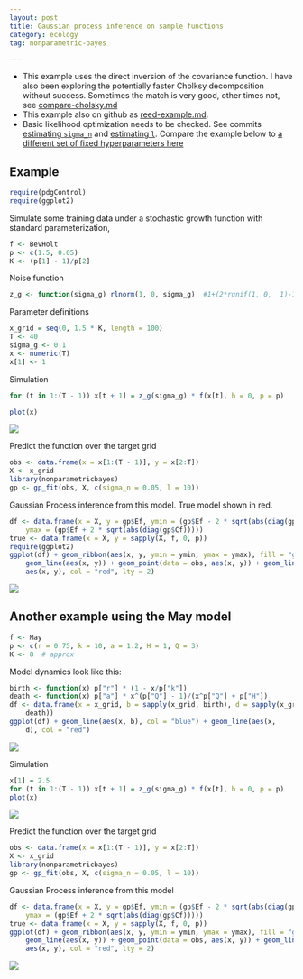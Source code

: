 ```yaml
---
layout: post
title: Gaussian process inference on sample functions
category: ecology
tag: nonparametric-bayes

---
```




* This example uses the direct inversion of the covariance function. I have also been exploring the potentially faster Cholksy decomposition without success.  Sometimes the match is very good, other times not, see [compare-cholsky.md](https://github.com/cboettig/nonparametric-bayes/blob/c0624f95ece642dbcfa7d7bbeb8fd43c84354a3a/inst/examples/compare-cholsky.md)
* This example also on github as [reed-example.md](https://github.com/cboettig/nonparametric-bayes/blob/c0624f95ece642dbcfa7d7bbeb8fd43c84354a3a/inst/examples/reed-example.md).  
* Basic likelihood optimization needs to be checked.  See commits [estimating `sigma_n`](https://github.com/cboettig/nonparametric-bayes/commit/e35135230f92c5ee646225cdb4b0c3fa47dd8ead) and [estimating `l`](https://github.com/cboettig/nonparametric-bayes/commit/d03db9312f7bbdacb451022f1e83ed11c682841d).  Compare the example below to [a different set of fixed hyperparameters here](https://github.com/cboettig/nonparametric-bayes/blob/11666fb029ef213854065d86d08f03723d2cd828/inst/examples/reed-example.md)



## Example


```r
require(pdgControl)
require(ggplot2)
```


Simulate some training data under a stochastic growth function with standard parameterization,



```r
f <- BevHolt
p <- c(1.5, 0.05)
K <- (p[1] - 1)/p[2]
```



Noise function 

```r
z_g <- function(sigma_g) rlnorm(1, 0, sigma_g)  #1+(2*runif(1, 0,  1)-1)*sigma_g #
```



Parameter definitions


```r
x_grid = seq(0, 1.5 * K, length = 100)
T <- 40
sigma_g <- 0.1
x <- numeric(T)
x[1] <- 1
```


Simulation 


```r
for (t in 1:(T - 1)) x[t + 1] = z_g(sigma_g) * f(x[t], h = 0, p = p)

plot(x)
```

![](http://farm9.staticflickr.com/8190/8117649167_f5002b7024_o.png) 




Predict the function over the target grid


```r
obs <- data.frame(x = x[1:(T - 1)], y = x[2:T])
X <- x_grid
library(nonparametricbayes)
gp <- gp_fit(obs, X, c(sigma_n = 0.05, l = 10))
```


Gaussian Process inference from this model.  True model shown in red.  


```r
df <- data.frame(x = X, y = gp$Ef, ymin = (gp$Ef - 2 * sqrt(abs(diag(gp$Cf)))), 
    ymax = (gp$Ef + 2 * sqrt(abs(diag(gp$Cf)))))
true <- data.frame(x = X, y = sapply(X, f, 0, p))
require(ggplot2)
ggplot(df) + geom_ribbon(aes(x, y, ymin = ymin, ymax = ymax), fill = "gray80") + 
    geom_line(aes(x, y)) + geom_point(data = obs, aes(x, y)) + geom_line(data = true, 
    aes(x, y), col = "red", lty = 2)
```

![](http://farm9.staticflickr.com/8336/8117660178_beeca82760_o.png) 









## Another example using the May model


```r
f <- May
p <- c(r = 0.75, k = 10, a = 1.2, H = 1, Q = 3)
K <- 8  # approx
```


Model dynamics look like this:


```r
birth <- function(x) p["r"] * (1 - x/p["k"])
death <- function(x) p["a"] * x^(p["Q"] - 1)/(x^p["Q"] + p["H"])
df <- data.frame(x = x_grid, b = sapply(x_grid, birth), d = sapply(x_grid, 
    death))
ggplot(df) + geom_line(aes(x, b), col = "blue") + geom_line(aes(x, 
    d), col = "red")
```

![](http://farm9.staticflickr.com/8046/8117660240_31c8d052c4_o.png) 



Simulation 


```r
x[1] = 2.5
for (t in 1:(T - 1)) x[t + 1] = z_g(sigma_g) * f(x[t], h = 0, p = p)
plot(x)
```

![](http://farm9.staticflickr.com/8330/8117649515_59c703d880_o.png) 


Predict the function over the target grid


```r
obs <- data.frame(x = x[1:(T - 1)], y = x[2:T])
X <- x_grid
library(nonparametricbayes)
gp <- gp_fit(obs, X, c(sigma_n = 0.05, l = 10))
```


Gaussian Process inference from this model


```r
df <- data.frame(x = X, y = gp$Ef, ymin = (gp$Ef - 2 * sqrt(abs(diag(gp$Cf)))), 
    ymax = (gp$Ef + 2 * sqrt(abs(diag(gp$Cf)))))
true <- data.frame(x = X, y = sapply(X, f, 0, p))
ggplot(df) + geom_ribbon(aes(x, y, ymin = ymin, ymax = ymax), fill = "gray80") + 
    geom_line(aes(x, y)) + geom_point(data = obs, aes(x, y)) + geom_line(data = true, 
    aes(x, y), col = "red", lty = 2)
```

![](http://farm9.staticflickr.com/8325/8117660460_a53eb7c10c_o.png) 





